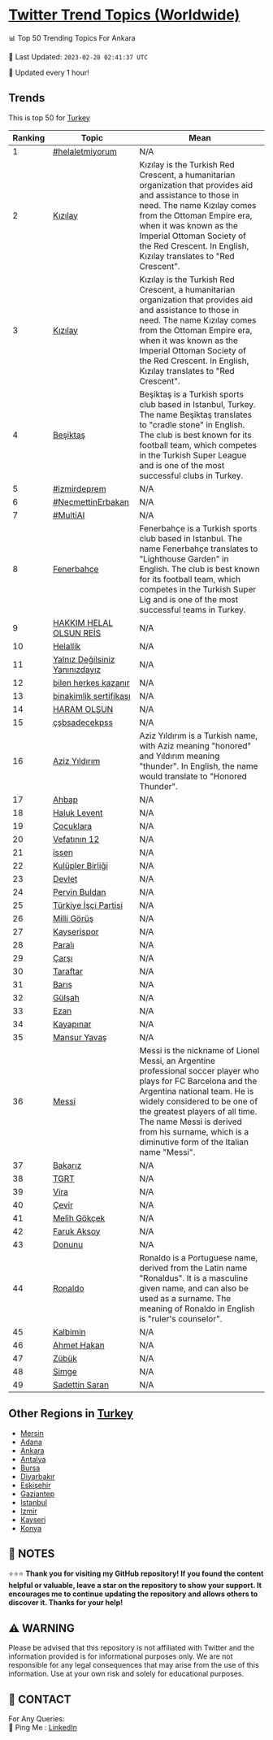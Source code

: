 [Twitter Trend Topics (Worldwide)](https://github.com/ErcinDedeoglu/Twitter-Trend-Topics)
==========


📊 Top 50 Trending Topics For Ankara

📆 Last Updated: `2023-02-28 02:41:37 UTC`

🔧 Updated every 1 hour!


## Trends

This is top 50 for [Turkey](</Turkey>)

| Ranking | Topic | Mean |
| ------- | ------------ | ------------ |
| 1 | [#helaletmiyorum](http://twitter.com/search?q=%23helaletmiyorum) | N/A |
| 2 | [Kızılay](http://twitter.com/search?q=K%c4%b1z%c4%b1lay) | Kızılay is the Turkish Red Crescent, a humanitarian organization that provides aid and assistance to those in need. The name Kızılay comes from the Ottoman Empire era, when it was known as the Imperial Ottoman Society of the Red Crescent. In English, Kızılay translates to "Red Crescent". |
| 3 | [Kızılay](http://twitter.com/search?q=K%c4%b1z%c4%b1lay) | Kızılay is the Turkish Red Crescent, a humanitarian organization that provides aid and assistance to those in need. The name Kızılay comes from the Ottoman Empire era, when it was known as the Imperial Ottoman Society of the Red Crescent. In English, Kızılay translates to "Red Crescent". |
| 4 | [Beşiktaş](http://twitter.com/search?q=Be%c5%9fikta%c5%9f) | Beşiktaş is a Turkish sports club based in Istanbul, Turkey. The name Beşiktaş translates to "cradle stone" in English. The club is best known for its football team, which competes in the Turkish Super League and is one of the most successful clubs in Turkey. |
| 5 | [#izmirdeprem](http://twitter.com/search?q=%23izmirdeprem) | N/A |
| 6 | [#NecmettinErbakan](http://twitter.com/search?q=%23NecmettinErbakan) | N/A |
| 7 | [#MultiAI](http://twitter.com/search?q=%23MultiAI) | N/A |
| 8 | [Fenerbahçe](http://twitter.com/search?q=Fenerbah%c3%a7e) | Fenerbahçe is a Turkish sports club based in Istanbul. The name Fenerbahçe translates to "Lighthouse Garden" in English. The club is best known for its football team, which competes in the Turkish Super Lig and is one of the most successful teams in Turkey. |
| 9 | [HAKKIM HELAL OLSUN REİS](http://twitter.com/search?q=HAKKIM+HELAL+OLSUN+RE%c4%b0S) | N/A |
| 10 | [Helallik](http://twitter.com/search?q=Helallik) | N/A |
| 11 | [Yalnız Değilsiniz Yanınızdayız](http://twitter.com/search?q=Yaln%c4%b1z+De%c4%9filsiniz+Yan%c4%b1n%c4%b1zday%c4%b1z) | N/A |
| 12 | [bilen herkes kazanır](http://twitter.com/search?q=bilen+herkes+kazan%c4%b1r) | N/A |
| 13 | [binakimlik sertifikası](http://twitter.com/search?q=binakimlik+sertifikas%c4%b1) | N/A |
| 14 | [HARAM OLSUN](http://twitter.com/search?q=HARAM+OLSUN) | N/A |
| 15 | [çşbsadecekpss](http://twitter.com/search?q=%c3%a7%c5%9fbsadecekpss) | N/A |
| 16 | [Aziz Yıldırım](http://twitter.com/search?q=Aziz+Y%c4%b1ld%c4%b1r%c4%b1m) | Aziz Yıldırım is a Turkish name, with Aziz meaning "honored" and Yıldırım meaning "thunder". In English, the name would translate to "Honored Thunder". |
| 17 | [Ahbap](http://twitter.com/search?q=Ahbap) | N/A |
| 18 | [Haluk Levent](http://twitter.com/search?q=Haluk+Levent) | N/A |
| 19 | [Çocuklara](http://twitter.com/search?q=%c3%87ocuklara) | N/A |
| 20 | [Vefatının 12](http://twitter.com/search?q=Vefat%c4%b1n%c4%b1n+12) | N/A |
| 21 | [issen](http://twitter.com/search?q=issen) | N/A |
| 22 | [Kulüpler Birliği](http://twitter.com/search?q=Kul%c3%bcpler+Birli%c4%9fi) | N/A |
| 23 | [Devlet](http://twitter.com/search?q=Devlet) | N/A |
| 24 | [Pervin Buldan](http://twitter.com/search?q=Pervin+Buldan) | N/A |
| 25 | [Türkiye İşçi Partisi](http://twitter.com/search?q=T%c3%bcrkiye+%c4%b0%c5%9f%c3%a7i+Partisi) | N/A |
| 26 | [Milli Görüş](http://twitter.com/search?q=Milli+G%c3%b6r%c3%bc%c5%9f) | N/A |
| 27 | [Kayserispor](http://twitter.com/search?q=Kayserispor) | N/A |
| 28 | [Paralı](http://twitter.com/search?q=Paral%c4%b1) | N/A |
| 29 | [Çarşı](http://twitter.com/search?q=%c3%87ar%c5%9f%c4%b1) | N/A |
| 30 | [Taraftar](http://twitter.com/search?q=Taraftar) | N/A |
| 31 | [Barış](http://twitter.com/search?q=Bar%c4%b1%c5%9f) | N/A |
| 32 | [Gülşah](http://twitter.com/search?q=G%c3%bcl%c5%9fah) | N/A |
| 33 | [Ezan](http://twitter.com/search?q=Ezan) | N/A |
| 34 | [Kayapınar](http://twitter.com/search?q=Kayap%c4%b1nar) | N/A |
| 35 | [Mansur Yavaş](http://twitter.com/search?q=Mansur+Yava%c5%9f) | N/A |
| 36 | [Messi](http://twitter.com/search?q=Messi) | Messi is the nickname of Lionel Messi, an Argentine professional soccer player who plays for FC Barcelona and the Argentina national team. He is widely considered to be one of the greatest players of all time. The name Messi is derived from his surname, which is a diminutive form of the Italian name "Messi". |
| 37 | [Bakarız](http://twitter.com/search?q=Bakar%c4%b1z) | N/A |
| 38 | [TGRT](http://twitter.com/search?q=TGRT) | N/A |
| 39 | [Vira](http://twitter.com/search?q=Vira) | N/A |
| 40 | [Çevir](http://twitter.com/search?q=%c3%87evir) | N/A |
| 41 | [Melih Gökçek](http://twitter.com/search?q=Melih+G%c3%b6k%c3%a7ek) | N/A |
| 42 | [Faruk Aksoy](http://twitter.com/search?q=Faruk+Aksoy) | N/A |
| 43 | [Donunu](http://twitter.com/search?q=Donunu) | N/A |
| 44 | [Ronaldo](http://twitter.com/search?q=Ronaldo) | Ronaldo is a Portuguese name, derived from the Latin name "Ronaldus". It is a masculine given name, and can also be used as a surname. The meaning of Ronaldo in English is "ruler's counselor". |
| 45 | [Kalbimin](http://twitter.com/search?q=Kalbimin) | N/A |
| 46 | [Ahmet Hakan](http://twitter.com/search?q=Ahmet+Hakan) | N/A |
| 47 | [Zübük](http://twitter.com/search?q=Z%c3%bcb%c3%bck) | N/A |
| 48 | [Simge](http://twitter.com/search?q=Simge) | N/A |
| 49 | [Sadettin Saran](http://twitter.com/search?q=Sadettin+Saran) | N/A |



## Other Regions in [Turkey](</Turkey>)

* [Mersin](</Turkey/Mersin.md>)
* [Adana](</Turkey/Adana.md>)
* [Ankara](</Turkey/Ankara.md>)
* [Antalya](</Turkey/Antalya.md>)
* [Bursa](</Turkey/Bursa.md>)
* [Diyarbakır](</Turkey/Diyarbakır.md>)
* [Eskişehir](</Turkey/Eskişehir.md>)
* [Gaziantep](</Turkey/Gaziantep.md>)
* [Istanbul](</Turkey/Istanbul.md>)
* [Izmir](</Turkey/Izmir.md>)
* [Kayseri](</Turkey/Kayseri.md>)
* [Konya](</Turkey/Konya.md>)



## 📝 NOTES

⭐⭐⭐ **Thank you for visiting my GitHub repository! If you found the content helpful or valuable, leave a star on the repository to show your support. It encourages me to continue updating the repository and allows others to discover it. Thanks for your help!**


## ⚠️ WARNING

Please be advised that this repository is not affiliated with Twitter and the information provided is for informational purposes only. We are not responsible for any legal consequences that may arise from the use of this information. Use at your own risk and solely for educational purposes.


## 📨 CONTACT

 For Any Queries:  
            🏓 Ping Me : [LinkedIn](https://www.linkedin.com/in/ercindedeoglu/)
